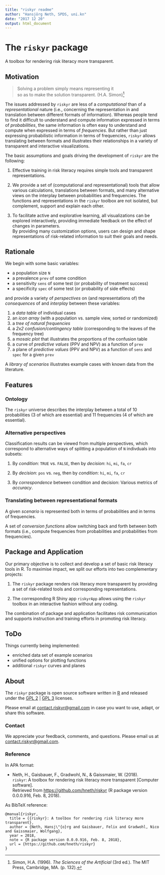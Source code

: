 ```yaml
---
title: "riskyr readme"
author: "Hansjörg Neth, SPDS, uni.kn"
date: "2017 12 20"
output: html_document
---
```


# The `riskyr` package

A toolbox for rendering risk literacy more transparent. 


## Motivation

> Solving a problem simply means representing it<br>
> so as to make the solution transparent. (H.A. Simon)[^1]

[^1]: Simon, H.A. (1996). _The Sciences of the Artificial_ (3rd ed.). The MIT Press, Cambridge, MA. (p. 132).


The issues addressed by `riskyr` are less of a _computational_ than of a _representational_ nature (i.e., concerning the representation in and translation between different formats of information).  Whereas people tend to find it difficult to understand and compute information expressed in terms of _probabilities_, the same information is often easy to understand and compute when expressed in terms of _frequencies_. But rather than just expressing probabilistic information in terms of frequencies, `riskyr` allows translating between formats and illustrates their relationships in a variety of transparent and interactive visualizations.

The basic assumptions and goals driving the development of `riskyr` are the following:

1. Effective training in risk literacy requires simple tools and transparent representations. 

2. We provide a set of (computational and representational) tools that allow various calculations, translations between formats, 
and many alternative views on the interplay between probabilities and frequencies. The functions and representations in the `riskyr` toolbox are not isolated, but complement, support and explain each other.

3. To facilitate active and explorative learning, all visualizations can be explored interactively, 
providing immediate feedback on the effect of changes in parameters.  
By providing many customization options, users can design and shape representations of risk-related information to suit their goals and needs.


## Rationale

We begin with some basic variables:

-   a population size `N`
-   a prevalence `prev` of some condition
-   a sensitivity `sens` of some test (or probability of treatment success)
-   a specificity `spec` of some test (or probability of side effects)

and provide a variety of _perspectives_ on (and representations of) the _consequences_ of and _interplay_ between these variables:

1.  a _data table_ of individual cases  
2.  an _icon array_ (with a population vs. sample view, sorted or randomized)  
3.  a _tree of natural frequencies_  
4.  a _2x2 confusion/contingency table_ (corresponding to the leaves of the frequency tree)  
5.  a _mosaic plot_ that illustrates the proportions of the confusion table  
6.  a curve of _predictive values_ (PPV and NPV) as a function of `prev`  
7.  a plane of _predictive values_ (PPV and NPV) as a function of `sens` and `spec` for a given `prev`  
    <!-- 8. fact boxes (with additional details on benefits and harms of tests or treatments)  -->

A _library of scenarios_ illustrates example cases with known data from the literature.


## Features

### Ontology 

The `riskyr` universe describes the interplay between a total of 10 probabilities (3 of which are essential) 
and 11 frequencies (4 of which are essential). 

### Alternative perspectives

Classification results can be viewed from multiple perspectives, 
which correspond to alternative ways of splitting a population of `N` indivduals into subsets:

1. By _condition_: `TRUE` vs. `FALSE`, then by _decision_: `hi`, `mi`, `fa`, `cr`

2. By _decision_: `pos` vs. `neg`, then by _condition_: `hi`, `mi`, `fa`, `cr`

3. By _correspondence_ between condition and decision: Various metrics of _accuracy_.


### Translating between representational formats

A given _scenario_ is represented both in terms of probabilities and in terms of frequencies. 

A set of _conversion functions_ allow switching back and forth between both formats (i.e., compute frequencies from probabilities and probabilities from frequencies). 


## Package and Application

Our primary objective is to collect and develop a set of basic risk literacy tools in R. To maximise impact, we split our efforts into two complementary projects:

1. The `riskyr` package renders risk literacy more transparent by providing a set of risk-related tools and corresponding representations.

2. The corresponding R Shiny app `riskyrApp` allows using the `riskyr` toolbox in an interactive fashion without any coding.

The combination of package and application facilitates risk communication and supports instruction and training efforts in promoting risk literacy.


## ToDo

Things currently being implemented:

- enriched data set of example scenarios 
- unified options for plotting functions
- additional `riskyr` curves and planes


## About

The `riskyr` package is open source software written in [R](https://www.r-project.org/) and released under the 
[GPL 2](https://tldrlegal.com/license/gnu-general-public-license-v2) | 
[GPL 3](https://tldrlegal.com/license/gnu-general-public-license-v3-(gpl-3)) licenses. 

Please email at [contact.riskyr@gmail.com](contact.riskyr@gmail.com) 
in case you want to use, adapt, or share this software.


### Contact

We appreciate your feedback, comments, and questions. 
Please email us at [contact.riskyr@gmail.com](contact.riskyr@gmail.com). 


### Reference

In APA format:

- Neth, H., Gaisbauer, F., Gradwohl, N., & Gaissmaier, W. (2018).  
`riskyr`: A toolbox for rendering risk literacy more transparent [Computer software].  
Retrieved from https://github.com/hneth/riskyr (R package version 0.0.0.916, Feb. 8, 2018).  

As BibTeX reference: 

    @manual{riskyr,
      title = {{riskyr}: A toolbox for rendering risk literacy more transparent},
      author = {Neth, Hansj\"{o}rg and Gaisbauer, Felix and Gradwohl, Nico and Gaissmaier, Wolfgang}, 
      year = 2018,
      note = {R package version 0.0.0.916, Feb. 8, 2018},
      url = {https://github.com/hneth/riskyr}
    }

<!-- eof -->
